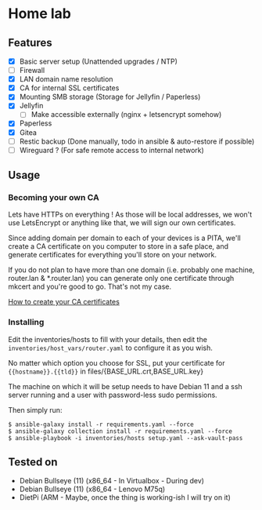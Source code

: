 # Home lab

## Features

- [x] Basic server setup (Unattended upgrades / NTP)
- [ ] Firewall
- [x] LAN domain name resolution
- [x] CA for internal SSL certificates
- [x] Mounting SMB storage (Storage for Jellyfin / Paperless)
- [x] Jellyfin
    - [ ] Make accessible externally (nginx + letsencrypt somehow)
- [x] Paperless
- [x] Gitea
- [ ] Restic backup (Done manually, todo in ansible & auto-restore if possible)
- [ ] Wireguard ? (For safe remote access to internal network)

## Usage

### Becoming your own CA

Lets have HTTPs on everything ! As those will be local addresses, we won't use LetsEncrypt or anything like that, we will sign our own certificates.

Since adding domain per domain to each of your devices is a PITA, we'll create a CA certificate on you computer to store in a safe place, and generate certificates for everything you'll store on your network.

If you do not plan to have more than one domain (i.e. probably one machine, router.lan & *.router.lan) you can generate only one certificate through mkcert and you're good to go. That's not my case.

[How to create your CA certificates](/be-your-own-ca.md)


### Installing

Edit the inventories/hosts to fill with your details, then edit the `inventories/host_vars/router.yaml` to configure it as you wish.

No matter which option you choose for SSL, put your certificate for `{{hostname}}.{{tld}}` in files/{BASE_URL.crt,BASE_URL.key}

The machine on which it will be setup needs to have Debian 11 and a ssh server running and a user with password-less sudo permissions.

Then simply run:
```
$ ansible-galaxy install -r requirements.yaml --force
$ ansible-galaxy collection install -r requirements.yaml --force
$ ansible-playbook -i inventories/hosts setup.yaml --ask-vault-pass
```

## Tested on

- Debian Bullseye (11) (x86_64 - In Virtualbox - During dev)
- Debian Bullseye (11) (x86_64 - Lenovo M75q)
- DietPi (ARM - Maybe, once the thing is working-ish I will try on it)
